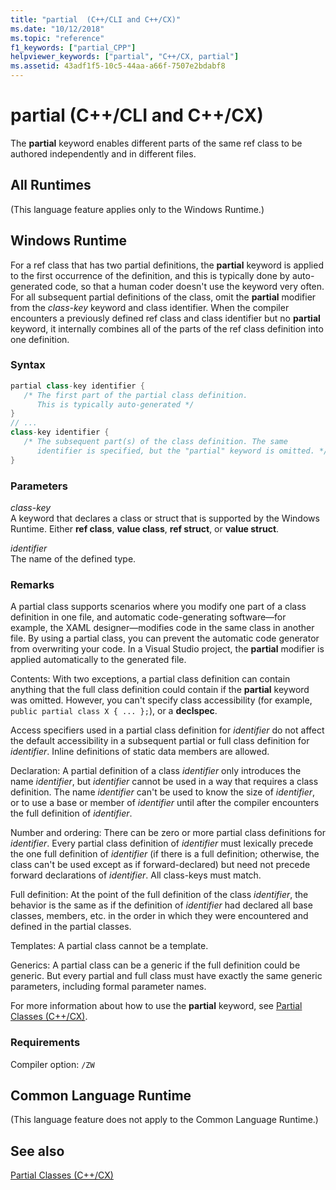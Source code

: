 ```yaml
---
title: "partial  (C++/CLI and C++/CX)"
ms.date: "10/12/2018"
ms.topic: "reference"
f1_keywords: ["partial_CPP"]
helpviewer_keywords: ["partial", "C++/CX, partial"]
ms.assetid: 43adf1f5-10c5-44aa-a66f-7507e2bdabf8
---
```

# partial  (C++/CLI and C++/CX)

The **partial** keyword enables different parts of the same ref class to be authored independently and in different files.

## All Runtimes

(This language feature applies only to the Windows Runtime.)

## Windows Runtime

For a ref class that has two partial definitions, the **partial** keyword is applied to the first occurrence of the definition, and this is typically done by auto-generated code, so that a human coder doesn't use the keyword very often. For all subsequent partial definitions of the class, omit the **partial** modifier from the *class-key* keyword and class identifier. When the compiler encounters a previously defined ref class and class identifier but no **partial** keyword, it internally combines all of the parts of the ref class definition into one definition.

### Syntax

```cpp
partial class-key identifier {
   /* The first part of the partial class definition.
      This is typically auto-generated */
}
// ...
class-key identifier {
   /* The subsequent part(s) of the class definition. The same
      identifier is specified, but the "partial" keyword is omitted. */
}
```

### Parameters

*class-key*<br/>
A keyword that declares a class or struct that is supported by the Windows Runtime. Either **ref class**, **value class**, **ref struct**, or **value struct**.

*identifier*<br/>
The name of the defined type.

### Remarks

A partial class supports scenarios where you modify one part of a class definition in one file, and automatic code-generating software—for example, the XAML designer—modifies code in the same class in another file. By using a partial class, you can prevent the automatic code generator from overwriting your code. In a Visual Studio project, the **partial** modifier is applied automatically to the generated file.

Contents: With two exceptions, a partial class definition can contain anything that the full class definition could contain if the **partial** keyword was omitted. However, you can't specify class accessibility (for example, `public partial class X { ... };`),  or a **declspec**.

Access specifiers used in a partial class definition for *identifier* do not affect the default accessibility in a subsequent partial or full class definition for *identifier*. Inline definitions of static data members are allowed.

Declaration: A partial definition of a class *identifier* only introduces the name *identifier*, but *identifier* cannot be used in a way that requires a class definition. The name *identifier* can't be used to know the size of *identifier*, or to use a base or member of *identifier* until after the compiler encounters the full definition of *identifier*.

Number and ordering: There can be zero or more partial class definitions for *identifier*. Every partial class definition of *identifier* must lexically precede the one full definition of *identifier* (if there is a full definition; otherwise, the class can't be used except as if forward-declared) but need not precede forward declarations of *identifier*. All class-keys must match.

Full definition: At the point of the full definition of the class *identifier*, the behavior is the same as if the definition of *identifier* had declared all base classes, members, etc. in the order in which they were encountered and defined in the partial classes.

Templates: A partial class cannot be a template.

Generics: A partial class can be a generic if the full definition could be generic. But every partial and full class must have exactly the same generic parameters, including formal parameter names.

For more information about how to use the **partial** keyword, see [Partial Classes (C++/CX)](https://go.microsoft.com/fwlink/p/?LinkId=249023).

### Requirements

Compiler option: `/ZW`

## Common Language Runtime

(This language feature does not apply to the Common Language Runtime.)

## See also

[Partial Classes (C++/CX)](https://go.microsoft.com/fwlink/p/?LinkId=249023)
